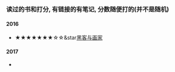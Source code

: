 ### 读过的书和打分, 有链接的有笔记, 分数随便打的(并不是随机)
#### 2016
+	&starf;&starf;&starf;&starf;&starf;&starf;&starf;&star;&star;&star[黑客与画家](./2016/heikeyuhuajia.md)

#### 2017
+	